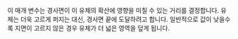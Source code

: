 이 매개 변수는 경사면이 이 유체의 확산에 영향을 미칠 수 있는 거리를 결정합니다. 유체는 더욱 고르게 퍼지는 대신, 경사면 끝에 도달하려고 합니다. 일반적으로 값이 낮을수록 지면이 고르지 않은 경우 유체가 더 넓은 영역을 덮게 됩니다.